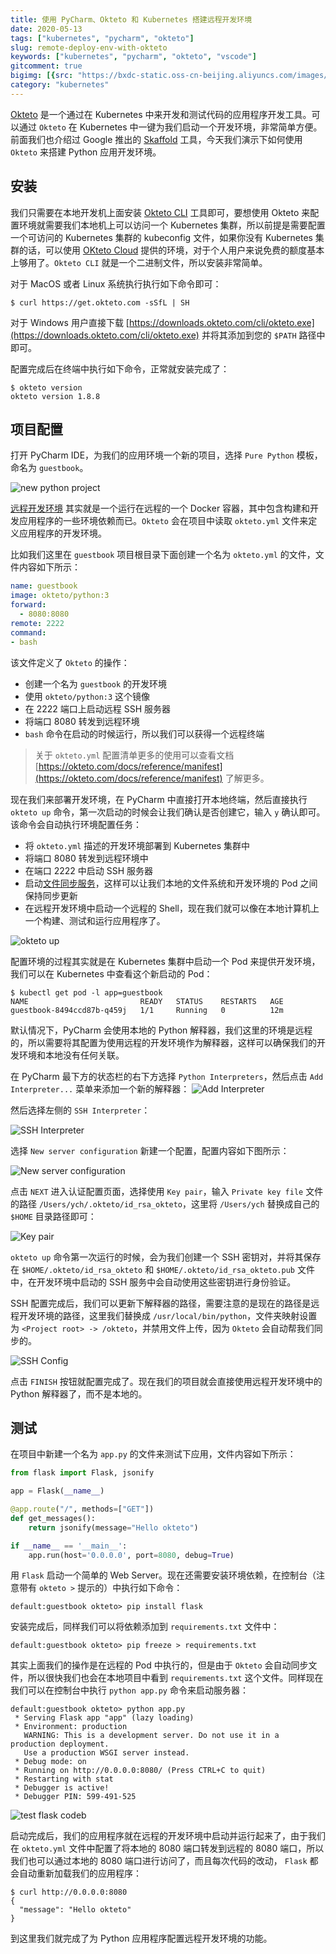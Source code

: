 ```yaml
---
title: 使用 PyCharm、Okteto 和 Kubernetes 搭建远程开发环境
date: 2020-05-13
tags: ["kubernetes", "pycharm", "okteto"]
slug: remote-deploy-env-with-okteto
keywords: ["kubernetes", "pycharm", "okteto", "vscode"]
gitcomment: true
bigimg: [{src: "https://bxdc-static.oss-cn-beijing.aliyuncs.com/images/20200513120948.png", desc: "https://unsplash.com/photos/yZTCvnOTpms"}]
category: "kubernetes"
---
```

[Okteto](https://okteto.com/) 是一个通过在 Kubernetes 中来开发和测试代码的应用程序开发工具。可以通过 `Okteto` 在 Kubernetes 中一键为我们启动一个开发环境，非常简单方便。前面我们也介绍过 Google 推出的 [Skaffold](/post/skaffold-simple-local-develop-k8s-app-tools/) 工具，今天我们演示下如何使用 `Okteto` 来搭建 Python 应用开发环境。

<!--more-->

## 安装
我们只需要在本地开发机上面安装 [Okteto CLI](https://okteto.com/docs/getting-started/installation) 工具即可，要想使用 Okteto 来配置环境就需要我们本地机上可以访问一个 Kubernetes 集群，所以前提是需要配置一个可访问的 Kubernetes 集群的 kubeconfig 文件，如果你没有 Kubernetes 集群的话，可以使用 [OKteto Cloud](https://okteto.com/) 提供的环境，对于个人用户来说免费的额度基本上够用了。`Okteto CLI` 就是一个二进制文件，所以安装非常简单。

对于 MacOS 或者 Linux 系统执行执行如下命令即可：
```shell
$ curl https://get.okteto.com -sSfL | SH
```

对于 Windows 用户直接下载 [https://downloads.okteto.com/cli/okteto.exe](https://downloads.okteto.com/cli/okteto.exe) 并将其添加到您的 `$PATH` 路径中即可。

配置完成后在终端中执行如下命令，正常就安装完成了：
```shell
$ okteto version
okteto version 1.8.8
```

## 项目配置
打开 PyCharm IDE，为我们的应用环境一个新的项目，选择 `Pure Python` 模板，命名为 `guestbook`。

![new python project](https://bxdc-static.oss-cn-beijing.aliyuncs.com/images/20200513102624.png)

[远程开发环境](https://okteto.com/docs/reference/development-environment) 其实就是一个运行在远程的一个 Docker 容器，其中包含构建和开发应用程序的一些环境依赖而已。`Okteto` 会在项目中读取 `okteto.yml` 文件来定义应用程序的开发环境。
<!--adsense-text-->
比如我们这里在 `guestbook` 项目根目录下面创建一个名为 `okteto.yml` 的文件，文件内容如下所示：
```yaml
name: guestbook
image: okteto/python:3
forward:
  - 8080:8080
remote: 2222
command:
- bash
```

该文件定义了 `Okteto` 的操作：

* 创建一个名为 `guestbook` 的开发环境
* 使用 `okteto/python:3` 这个镜像
* 在 2222 端口上启动远程 SSH 服务器
* 将端口 8080 转发到远程环境
* `bash` 命令在启动的时候运行，所以我们可以获得一个远程终端

> 关于 `okteto.yml` 配置清单更多的使用可以查看文档 [https://okteto.com/docs/reference/manifest](https://okteto.com/docs/reference/manifest) 了解更多。

现在我们来部署开发环境，在 PyCharm 中直接打开本地终端，然后直接执行 `okteto up` 命令，第一次启动的时候会让我们确认是否创建它，输入 `y` 确认即可。该命令会自动执行环境配置任务：

* 将 `okteto.yml` 描述的开发环境部署到 Kubernetes 集群中
* 将端口 8080 转发到远程环境中
* 在端口 2222 中启动 SSH 服务器
* 启动[文件同步服务](https://okteto.com/docs/reference/file-synchronization/index.html)，这样可以让我们本地的文件系统和开发环境的 Pod 之间保持同步更新
* 在远程开发环境中启动一个远程的 Shell，现在我们就可以像在本地计算机上一个构建、测试和运行应用程序了。

![okteto up](https://bxdc-static.oss-cn-beijing.aliyuncs.com/images/20200513104206.png)


配置环境的过程其实就是在 Kubernetes 集群中启动一个 Pod 来提供开发环境，我们可以在 Kubernetes 中查看这个新启动的 Pod：
```shell
$ kubectl get pod -l app=guestbook
NAME                         READY   STATUS    RESTARTS   AGE
guestbook-8494ccd87b-q459j   1/1     Running   0          12m
```

默认情况下，PyCharm 会使用本地的 Python 解释器，我们这里的环境是远程的，所以需要将其配置为使用远程的开发环境作为解释器，这样可以确保我们的开发环境和本地没有任何关联。

在 PyCharm 最下方的状态栏的右下方选择 `Python Interpreters`，然后点击 `Add Interpreter...` 菜单来添加一个新的解释器：
![Add Interpreter](https://bxdc-static.oss-cn-beijing.aliyuncs.com/images/20200513104458.png)


然后选择左侧的 `SSH Interpreter`：

![SSH Interpreter](https://bxdc-static.oss-cn-beijing.aliyuncs.com/images/20200513104553.png)

选择 `New server configuration` 新建一个配置，配置内容如下图所示：

![New server configuration](https://bxdc-static.oss-cn-beijing.aliyuncs.com/images/20200513105647.png)

点击 `NEXT` 进入认证配置页面，选择使用 `Key pair`，输入 `Private key file` 文件的路径 `/Users/ych/.okteto/id_rsa_okteto`，这里将 `/Users/ych` 替换成自己的 `$HOME` 目录路径即可：

![Key pair](https://bxdc-static.oss-cn-beijing.aliyuncs.com/images/20200513105722.png)

`okteto up` 命令第一次运行的时候，会为我们创建一个 SSH 密钥对，并将其保存在 `$HOME/.okteto/id_rsa_okteto` 和 `$HOME/.okteto/id_rsa_okteto.pub` 文件中，在开发环境中启动的 SSH 服务中会自动使用这些密钥进行身份验证。

SSH 配置完成后，我们可以更新下解释器的路径，需要注意的是现在的路径是远程开发环境的路径，这里我们替换成 `/usr/local/bin/python`，文件夹映射设置为 `<Project root> -> /okteto`，并禁用文件上传，因为 `Okteto` 会自动帮我们同步的。

![SSH Config](https://bxdc-static.oss-cn-beijing.aliyuncs.com/images/20200513105954.png)

点击 `FINISH` 按钮就配置完成了。现在我们的项目就会直接使用远程开发环境中的 Python 解释器了，而不是本地的。

## 测试
在项目中新建一个名为 `app.py` 的文件来测试下应用，文件内容如下所示：
```py
from flask import Flask, jsonify

app = Flask(__name__)

@app.route("/", methods=["GET"])
def get_messages():
    return jsonify(message="Hello okteto")

if __name__ == '__main__':
    app.run(host='0.0.0.0', port=8080, debug=True)
```

用 `Flask` 启动一个简单的 Web Server。现在还需要安装环境依赖，在控制台（注意带有 `okteto >` 提示的）中执行如下命令：
```shell
default:guestbook okteto> pip install flask
```

安装完成后，同样我们可以将依赖添加到 `requirements.txt` 文件中：
```shell
default:guestbook okteto> pip freeze > requirements.txt
```

其实上面我们的操作是在远程的 Pod 中执行的，但是由于 `Okteto` 会自动同步文件，所以很快我们也会在本地项目中看到 `requirements.txt` 这个文件。同样现在我们可以在控制台中执行 `python app.py` 命令来启动服务器：
```shell
default:guestbook okteto> python app.py
 * Serving Flask app "app" (lazy loading)
 * Environment: production
   WARNING: This is a development server. Do not use it in a production deployment.
   Use a production WSGI server instead.
 * Debug mode: on
 * Running on http://0.0.0.0:8080/ (Press CTRL+C to quit)
 * Restarting with stat
 * Debugger is active!
 * Debugger PIN: 599-491-525

```

![test flask codeb](https://bxdc-static.oss-cn-beijing.aliyuncs.com/images/20200513111653.png)

启动完成后，我们的应用程序就在远程的开发环境中启动并运行起来了，由于我们在 `okteto.yml` 文件中配置了将本地的 8080 端口转发到远程的 8080 端口，所以我们也可以通过本地的 8080 端口进行访问了，而且每次代码的改动， `Flask` 都会自动重新加载我们的应用程序：

```shell
$ curl http://0.0.0.0:8080
{
  "message": "Hello okteto"
}
```

到这里我们就完成了为 Python 应用程序配置远程开发环境的功能。


<!--adsense-self-->
